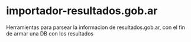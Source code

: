 importador-resultados.gob.ar
============================

Herramientas para parsear la informacion de resultados.gob.ar, con el fin de armar una DB con los resultados
